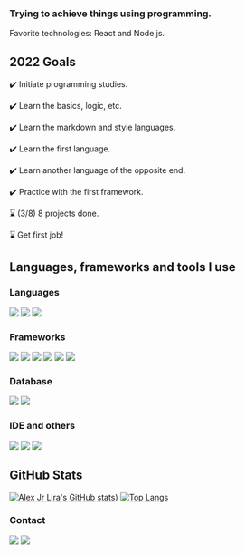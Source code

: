 ### Trying to achieve things using programming. 
<p>Favorite technologies: React and Node.js.</p>

## 2022 Goals
<p>✔️ Initiate programming studies.</p>
<p>✔️ Learn the basics, logic, etc.</p>
<p>✔️ Learn the markdown and style languages.</p>
<p>✔️ Learn the first language.</p>
<p>✔️ Learn another language of the opposite end.</p>
<p>✔️ Practice with the first framework.</p>
<p>⌛ (3/8) 8 projects done.</p>
<p>⌛ Get first job!</p>


## Languages, frameworks and tools I use

### <p>Languages</p>

![](https://img.shields.io/badge/JavaScript-323330?style=for-the-badge&logo=javascript&logoColor=F7DF1E)
![](https://img.shields.io/badge/Python-FFD43B?style=for-the-badge&logo=python&logoColor=blue)
![](https://img.shields.io/badge/C%23-239120?style=for-the-badge&logo=c-sharp&logoColor=white)

### <p> Frameworks</p>
![](https://img.shields.io/badge/React-20232A?style=for-the-badge&logo=react&logoColor=61DAFB)
![](https://img.shields.io/badge/Node.js-339933?style=for-the-badge&logo=nodedotjs&logoColor=white)
![](https://img.shields.io/badge/Vue.js-35495E?style=for-the-badge&logo=vuedotjs&logoColor=4FC08D)
![](https://img.shields.io/badge/Django-092E20?style=for-the-badge&logo=django&logoColor=green)
![](https://img.shields.io/badge/django%20rest-ff1709?style=for-the-badge&logo=django&logoColor=white)
![](https://img.shields.io/badge/.NET-512BD4?style=for-the-badge&logo=dotnet&logoColor=white)

### <p> Database</p>
![](https://img.shields.io/badge/MongoDB-4EA94B?style=for-the-badge&logo=mongodb&logoColor=white)
![](https://img.shields.io/badge/MySQL-005C84?style=for-the-badge&logo=mysql&logoColor=white)

### <p> IDE and others</p>
![](https://img.shields.io/badge/VSCode-0078D4?style=for-the-badge&logo=visual%20studio%20code&logoColor=white)
![](https://img.shields.io/badge/prettier-1A2C34?style=for-the-badge&logo=prettier&logoColor=F7BA3E)
![](https://img.shields.io/badge/GIT-E44C30?style=for-the-badge&logo=git&logoColor=white)


## GitHub Stats
[![Alex Jr Lira's GitHub stats](https://github-readme-stats.vercel.app/api?username=mythsphinx&theme=algolia&show_icons=true))](https://github.com/mythsphinx/github-readme-stats)
[![Top Langs](https://github-readme-stats.vercel.app/api/top-langs/?username=mythsphinx&layout=compact&theme=algolia&show_icons=true)](https://github.com/mythsphinx/github-readme-stats)

### <p>Contact</p>
![](https://img.shields.io/badge/Discord-5865F2?style=for-the-badge&logo=discord&logoColor=white)
![](https://img.shields.io/badge/LinkedIn-0077B5?style=for-the-badge&logo=linkedin&logoColor=white)

<!--
**MythSphinx/mythsphinx** is a ✨ _special_ ✨ repository because its `README.md` (this file) appears on your GitHub profile.

Here are some ideas to get you started:

- 🔭 I’m currently working on ...
- 🌱 I’m currently learning ...
- 👯 I’m looking to collaborate on ...
- 🤔 I’m looking for help with ...
- 💬 Ask me about ...
- 📫 How to reach me: ...
- 😄 Pronouns: ...
- ⚡ Fun fact: ...
-->
